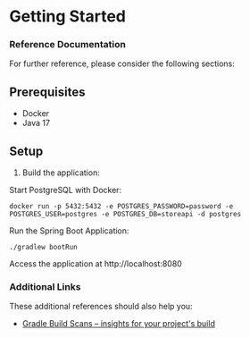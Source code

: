 # Getting Started

### Reference Documentation
For further reference, please consider the following sections:


## Prerequisites
- Docker
- Java 17

## Setup
1. Build the application:

Start PostgreSQL with Docker:
```
docker run -p 5432:5432 -e POSTGRES_PASSWORD=password -e POSTGRES_USER=postgres -e POSTGRES_DB=storeapi -d postgres
```
Run the Spring Boot Application:
```
./gradlew bootRun
```
Access the application at http://localhost:8080

### Additional Links
These additional references should also help you:

* [Gradle Build Scans – insights for your project's build](https://scans.gradle.com#gradle)

